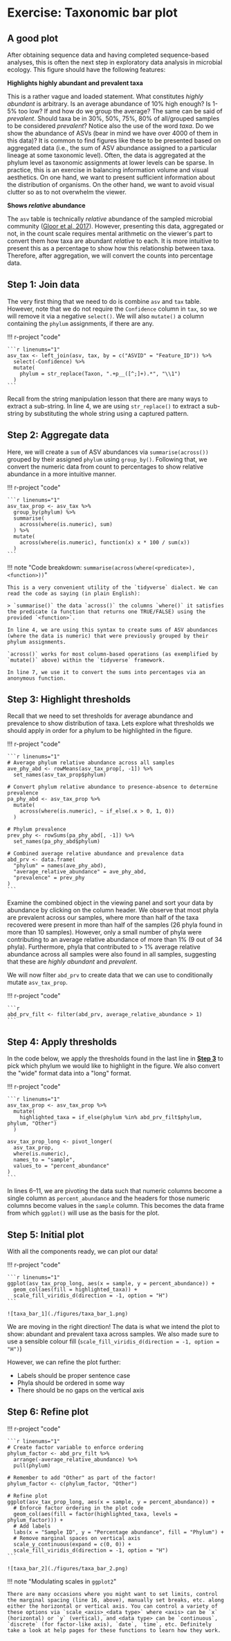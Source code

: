# Exercise: Taxonomic bar plot

<!--
Requires:

* left_join()
* str_replace()
* if_else()
* summarise(across())

Might want to move this to after functions and conditional statements
-->

## A good plot

After obtaining sequence data and having completed sequence-based analyses, this is often the next step in exploratory data analysis in microbial ecology. This figure should have the following features:

**Highlights highly abundant and prevalent taxa**

This is a rather vague and loaded statement. What constitutes *highly abundant* is arbitrary. Is an average abundance of 10% high enough? Is 1-5% too low? If and how do we group the average? The same can be said of *prevalent*. Should taxa be in 30%, 50%, 75%, 80% of all/grouped samples to be considered *prevalent*? Notice also the use of the word *taxa*. Do we show the abundance of ASVs (bear in mind we have over 4000 of them in this data)? It is common to find figures like these to be presented based on aggregated data (i.e., the sum of ASV abundance assigned to a particular lineage at some taxonomic level). Often, the data is aggregated at the phylum level as taxonomic assignments at lower levels can be sparse. In practice, this is an exercise in balancing information volume and visual aesthetics. On one hand, we want to present sufficient information about the distribution of organisms. On the other hand, we want to avoid visual clutter so as to not overwhelm the viewer.

<!--
For this example, we will:

* Aggregate the data at the *phylum* level
* Consider phyla that contribute to *at least 1%* of the total community to be highly abundant
* Consider phyla that are present in *at least 50%* of the samples to be prevalent
-->

**Shows *relative* abundance**

The `asv` table is technically *relative* abundance of the sampled microbial community ([Gloor et al, 2017](https://doi.org/10.3389/fmicb.2017.02224)). However, presenting this data, aggregated or not, in the count scale requires mental arithmetic on the viewer's part to convert them how taxa are abundant *relative* to each. It is more intuitive to present this as a percentage to show how this relationship between taxa. Therefore, after aggregation, we will convert the counts into percentage data.

## Step 1: Join data

The very first thing that we need to do is combine `asv` and `tax` table. However, note that we do not require the `Confidence` column in `tax`, so we will remove it via a negative `select()`. We will also `mutate()` a column containing the `phylum` assignments, if there are any.

!!! r-project "code"

    ```r linenums="1"
    asv_tax <- left_join(asv, tax, by = c("ASVID" = "Feature_ID")) %>% 
      select(-Confidence) %>% 
      mutate(
        phylum = str_replace(Taxon, ".+p__([^;]+).*", "\\1")
      )
    ```

Recall from the string manipulation lesson that there are many ways to extract a sub-string. In line 4, we are using `str_replace()` to extract a sub-string by substituting the whole string using a captured pattern. 

## Step 2: Aggregate data

Here, we will create a `sum` of ASV abundances via `summarise(across())` grouped by their assigned `phylum` using `group_by()`. Following that, we convert the numeric data from count to percentages to show relative abundance in a more intuitive manner.

!!! r-project "code"

    ```r linenums="1"
    asv_tax_prop <- asv_tax %>% 
      group_by(phylum) %>% 
      summarise(
        across(where(is.numeric), sum)
      ) %>% 
      mutate(
        across(where(is.numeric), function(x) x * 100 / sum(x))
      )
    ```

!!! note "Code breakdown: `summarise(across(where(<predicate>), <function>))`"

    This is a very convenient utility of the `tidyverse` dialect. We can read the code as saying (in plain English):

    > `summarise()` the data `across()` the columns `where()` it satisfies the predicate (a function that returns one TRUE/FALSE) using the provided `<function>`.

    In line 4, we are using this syntax to create sums of ASV abundances (where the data is numeric) that were previously grouped by their phylum assignments.

    `across()` works for most column-based operations (as exemplified by `mutate()` above) within the `tidyverse` framework.

    In line 7, we use it to convert the sums into percentages via an anonymous function.

## Step 3: Highlight thresholds 

Recall that we need to set thresholds for average abundance and prevalence to show distribution of taxa. Lets explore what thresholds we should apply in order for a phylum to be highlighted in the figure.

!!! r-project "code"

    ```r linenums="1"
    # Average phylum relative abundance across all samples
    ave_phy_abd <- rowMeans(asv_tax_prop[, -1]) %>% 
      set_names(asv_tax_prop$phylum)

    # Convert phylum relative abundance to presence-absence to determine prevalence 
    pa_phy_abd <- asv_tax_prop %>% 
      mutate(
        across(where(is.numeric), ~ if_else(.x > 0, 1, 0))
      )

    # Phylum prevalence
    prev_phy <- rowSums(pa_phy_abd[, -1]) %>% 
      set_names(pa_phy_abd$phylum)

    # Combined average relative abundance and prevalence data
    abd_prv <- data.frame(
      "phylum" = names(ave_phy_abd),
      "average_relative_abundance" = ave_phy_abd,
      "prevalence" = prev_phy
    )
    ```

Examine the combined object in the viewing panel and sort your data by abundance by clicking on the column header. We observe that most phyla are prevalent across our samples, where more than half of the taxa recovered were present in more than half of the samples (26 phyla found in more than 10 samples). However, only a small number of phyla were contributing to an average relative abundance of more than 1% (9 out of 34 phyla). Furthermore, phyla that contributed to > 1% average relative abundance across all samples were also found in all samples, suggesting that these are *highly abundant* and *prevalent*.

We will now filter `abd_prv` to create data that we can use to conditionally mutate `asv_tax_prop`.

!!! r-project "code"

    ```r
    abd_prv_filt <- filter(abd_prv, average_relative_abundance > 1)
    ```

## Step 4: Apply thresholds

In the code below, we apply the thresholds found in the last line in [**Step 3**](#step-3-highlight-thresholds) to pick which phylum we would like to highlight in the figure. We also convert the "wide" format data into a "long" format.

!!! r-project "code"

    ```r linenums="1"
    asv_tax_prop <- asv_tax_prop %>% 
      mutate(
        highlighted_taxa = if_else(phylum %in% abd_prv_filt$phylum, phylum, "Other")
      )

    asv_tax_prop_long <- pivot_longer(
      asv_tax_prop, 
      where(is.numeric), 
      names_to = "sample", 
      values_to = "percent_abundance"
    )
    ```

In lines 6&ndash;11, we are pivoting the data such that numeric columns become a single column as `percent_abundance` and the headers for those numeric columns become values in the `sample` column. This becomes the data frame from which `ggplot()` will use as the basis for the plot.

## Step 5: Initial plot

With all the components ready, we can plot our data!

!!! r-project "code"

    ```r linenums="1"
    ggplot(asv_tax_prop_long, aes(x = sample, y = percent_abundance)) +
      geom_col(aes(fill = highlighted_taxa)) +
      scale_fill_viridis_d(direction = -1, option = "H")
    ```

    ![taxa_bar_1](./figures/taxa_bar_1.png)

We are moving in the right direction! The data is what we intend the plot to show: abundant and prevalent taxa across samples. We also made sure to use a sensible colour fill (`scale_fill_viridis_d(direction = -1, option = "H")`)

However, we can refine the plot further:

* Labels should be proper sentence case
* Phyla should be ordered in some way
* There should be no gaps on the vertical axis

## Step 6: Refine plot

!!! r-project "code"

    ```r linenums="1"
    # Create factor variable to enforce ordering
    phylum_factor <- abd_prv_filt %>%
      arrange(-average_relative_abundance) %>% 
      pull(phylum)

    # Remember to add "Other" as part of the factor!
    phylum_factor <- c(phylum_factor, "Other")

    # Refine plot
    ggplot(asv_tax_prop_long, aes(x = sample, y = percent_abundance)) +
      # Enforce factor ordering in the plot code
      geom_col(aes(fill = factor(highlighted_taxa, levels = phylum_factor))) + 
      # Add labels
      labs(x = "Sample ID", y = "Percentage abundance", fill = "Phylum") +
      # Remove marginal spaces on vertical axis
      scale_y_continuous(expand = c(0, 0)) +
      scale_fill_viridis_d(direction = -1, option = "H")
    ```

    ![taxa_bar_2](./figures/taxa_bar_2.png)

!!! note "Modulating scales in `ggplot2`"

    There are many occasions where you might want to set limits, control the marginal spacing (line 16, above), manually set breaks, etc. along either the horizontal or vertical axis. You can control a variety of these options via `scale_<axis>_<data type>` where <axis> can be `x` (horizontal) or `y` (vertical), and <data type> can be `continuous`, `discrete` (for factor-like axis), `date`, `time`, etc. Definitely take a look at help pages for these functions to learn how they work.
